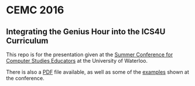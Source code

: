 # CEMC 2016
## Integrating the Genius Hour into the ICS4U Curriculum

This repo is for the presentation given at the [Summer Conference for Computer Studies Educators](http://cemc.uwaterloo.ca/events/csteachers.html) at the University of Waterloo.

There is also a [PDF](./PDF) file available, as well as some of the [examples](./Examples) shown at the conference.